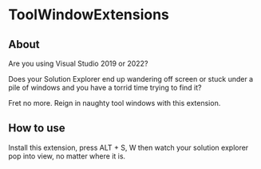 # ToolWindowExtensions

## About

Are you using Visual Studio 2019 or 2022?

Does your Solution Explorer end up wandering off screen or stuck under a pile of windows and you have a torrid time trying to find it?

Fret no more. Reign in naughty tool windows with this extension.


## How to use

Install this extension, press ALT + S, W then watch your solution explorer pop into view, no matter where it is.
